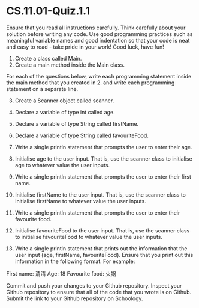 # CS.11.01-Quiz.1.1

Ensure that you read all instructions carefully. Think carefully about your solution before writing any code. Use good programming practices such as meaningful variable names and good indentation so that your code is neat and easy to read - take pride in your work! Good luck, have fun! 
1. Create a class called Main.
2. Create a main method inside the Main class.

For each of the questions below, write each programming statement inside the main method that you created in 2. and write each programming statement on a separate line.

3. Create a Scanner object called scanner. 
4. Declare a variable of type int called age.
5. Declare a variable of type String called firstName.
6. Declare a variable of type String called favouriteFood.

7. Write a single println statement that prompts the user to enter their age.
8. Initialise age to the user input. That is, use the scanner class to initialise age to whatever value the user inputs. 
9. Write a single println statement that prompts the user to enter their first name.
10. Initialise firstName to the user input. That is, use the scanner class to initialise firstName to whatever value the user inputs. 
11. Write a single println statement that prompts the user to enter their favourite food.
12. Initialise favouriteFood to the user input. That is, use the scanner class to initialise favouriteFood to whatever value the user inputs.

13. Write a single println statement that prints out the information that the user input (age, firstName, favouriteFood). Ensure that you print out this information in the following format. For example:

First name: 清清
Age: 18
Favourite food: 火锅

Commit and push your changes to your Github repository. Inspect your Github repository to ensure that all of the code that you wrote is on Github. Submit the link to your Github repository on Schoology. 

